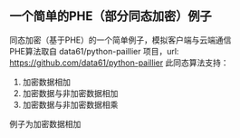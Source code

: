 ## 一个简单的PHE（部分同态加密）例子
同态加密（基于PHE）的一个简单例子，模拟客户端与云端通信  
PHE算法取自 data61/python-paillier 项目，url: https://github.com/data61/python-paillier
此同态算法支持：
1. 加密数据相加
2. 加密数据与非加密数据相加
3. 加密数据与非加密数据相乘

例子为加密数据相加
